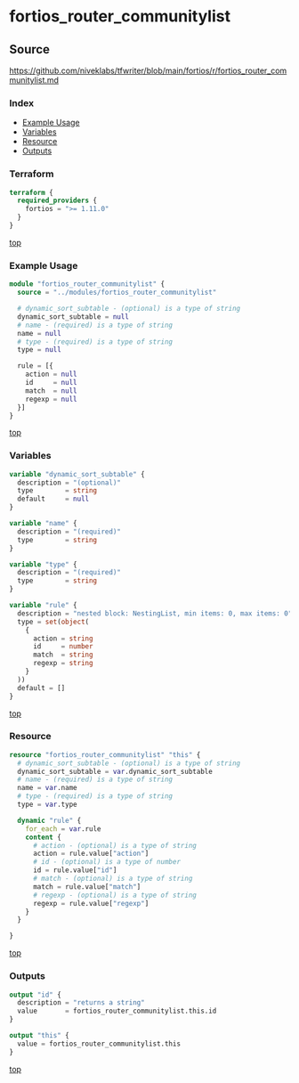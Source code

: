 # fortios_router_communitylist

## Source

https://github.com/niveklabs/tfwriter/blob/main/fortios/r/fortios_router_communitylist.md

### Index

- [Example Usage](#example-usage)
- [Variables](#variables)
- [Resource](#resource)
- [Outputs](#outputs)

### Terraform

```terraform
terraform {
  required_providers {
    fortios = ">= 1.11.0"
  }
}
```

[top](#index)

### Example Usage

```terraform
module "fortios_router_communitylist" {
  source = "../modules/fortios_router_communitylist"

  # dynamic_sort_subtable - (optional) is a type of string
  dynamic_sort_subtable = null
  # name - (required) is a type of string
  name = null
  # type - (required) is a type of string
  type = null

  rule = [{
    action = null
    id     = null
    match  = null
    regexp = null
  }]
}
```

[top](#index)

### Variables

```terraform
variable "dynamic_sort_subtable" {
  description = "(optional)"
  type        = string
  default     = null
}

variable "name" {
  description = "(required)"
  type        = string
}

variable "type" {
  description = "(required)"
  type        = string
}

variable "rule" {
  description = "nested block: NestingList, min items: 0, max items: 0"
  type = set(object(
    {
      action = string
      id     = number
      match  = string
      regexp = string
    }
  ))
  default = []
}
```

[top](#index)

### Resource

```terraform
resource "fortios_router_communitylist" "this" {
  # dynamic_sort_subtable - (optional) is a type of string
  dynamic_sort_subtable = var.dynamic_sort_subtable
  # name - (required) is a type of string
  name = var.name
  # type - (required) is a type of string
  type = var.type

  dynamic "rule" {
    for_each = var.rule
    content {
      # action - (optional) is a type of string
      action = rule.value["action"]
      # id - (optional) is a type of number
      id = rule.value["id"]
      # match - (optional) is a type of string
      match = rule.value["match"]
      # regexp - (optional) is a type of string
      regexp = rule.value["regexp"]
    }
  }

}
```

[top](#index)

### Outputs

```terraform
output "id" {
  description = "returns a string"
  value       = fortios_router_communitylist.this.id
}

output "this" {
  value = fortios_router_communitylist.this
}
```

[top](#index)